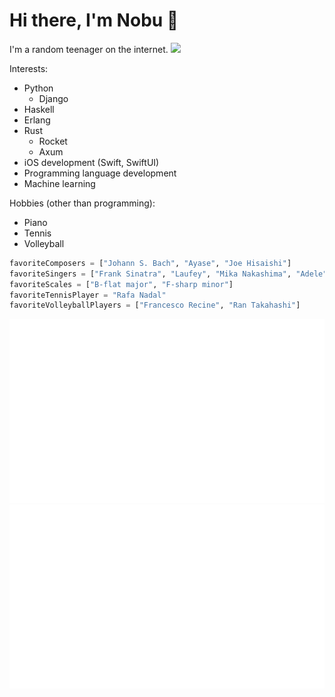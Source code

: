 # Hi there, I'm Nobu 👋

I'm a random teenager on the internet. <img src="https://user-images.githubusercontent.com/60306074/160750010-f3fe0b78-0090-4f61-be39-9a9ba9f29b3a.gif" width="45"> 
<be>

<!--
Django 5
Axum
Swift
Erlang
-->

Interests:
 - Python
    - Django
 - Haskell
 - Erlang
 - Rust
    - Rocket
    - Axum
 - iOS development (Swift, SwiftUI)
 - Programming language development
 - Machine learning
 
Hobbies (other than programming):
 - Piano
 - Tennis
 - Volleyball

 ```python
 favoriteComposers = ["Johann S. Bach", "Ayase", "Joe Hisaishi"]
 favoriteSingers = ["Frank Sinatra", "Laufey", "Mika Nakashima", "Adele"]
 favoriteScales = ["B-flat major", "F-sharp minor"]
 favoriteTennisPlayer = "Rafa Nadal"
 favoriteVolleyballPlayers = ["Francesco Recine", "Ran Takahashi"]
 ```
<div align="center">

<!--
https://github.community/t/support-theme-context-for-images-in-light-vs-dark-mode/147981/84
-->
<a href="https://github.com/bichanna/github-stats#gh-dark-mode-only">
<img src="https://github.com/bichanna/github-stats/blob/master/generated/overview.svg#gh-dark-mode-only" />
<img src="https://github.com/bichanna/github-stats/blob/master/generated/languages.svg#gh-dark-mode-only" />
</a>

</div>



